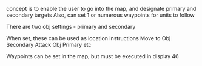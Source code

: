 concept is to enable the user to go into the map, and designate primary and secondary targets
Also, can set 1 or numerous waypoints for units to follow

There are two obj settings - primary and secondary

When set, these can be used as location instructions
    Move to Obj Secondary
    Attack Obj Primary 
    etc

Waypoints can be set in the map, but must be executed in display 46
